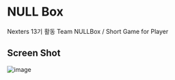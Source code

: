# NULL Box

Nexters 13기 활동
Team NULLBox / Short Game for Player


## Screen Shot

![image](https://user-images.githubusercontent.com/4162725/50885578-70cdcf80-1431-11e9-9965-d25d3f8e337c.png)
